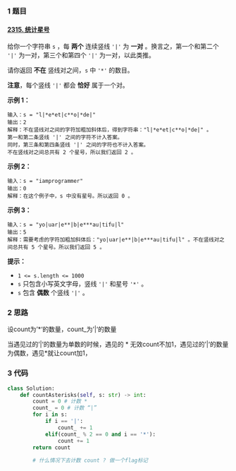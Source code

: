 ### 1 题目

#### [2315. 统计星号](https://leetcode.cn/problems/count-asterisks/)

给你一个字符串 `s` ，每 **两个** 连续竖线 `'|'` 为 **一对** 。换言之，第一个和第二个 `'|'` 为一对，第三个和第四个 `'|'` 为一对，以此类推。

请你返回 **不在** 竖线对之间，`s` 中 `'*'` 的数目。

**注意**，每个竖线 `'|'` 都会 **恰好** 属于一个对。

 

**示例 1：**

```
输入：s = "l|*e*et|c**o|*de|"
输出：2
解释：不在竖线对之间的字符加粗加斜体后，得到字符串："l|*e*et|c**o|*de|" 。
第一和第二条竖线 '|' 之间的字符不计入答案。
同时，第三条和第四条竖线 '|' 之间的字符也不计入答案。
不在竖线对之间总共有 2 个星号，所以我们返回 2 。
```

**示例 2：**

```
输入：s = "iamprogrammer"
输出：0
解释：在这个例子中，s 中没有星号。所以返回 0 。
```

**示例 3：**

```
输入：s = "yo|uar|e**|b|e***au|tifu|l"
输出：5
解释：需要考虑的字符加粗加斜体后："yo|uar|e**|b|e***au|tifu|l" 。不在竖线对之间总共有 5 个星号。所以我们返回 5 。
```

 

**提示：**

- `1 <= s.length <= 1000`
- `s` 只包含小写英文字母，竖线 `'|'` 和星号 `'*'` 。
- `s` 包含 **偶数** 个竖线 `'|'` 。

### 2 思路

设count为’*‘的数量，count_为’|‘的数量

当遇见过的’|‘的数量为单数的时候，遇见的 * 无效count不加1，遇见过的’|‘的数量为偶数，遇见*就让count加1，

### 3 代码

```python
class Solution:
    def countAsterisks(self, s: str) -> int:
        count = 0 # 计数 *
        count_ = 0 # 计数 “|”
        for i in s:
            if i == '|':
                count_ += 1
            elif(count_ % 2 == 0 and i == '*'):
                count += 1
        return count   
        
        # 什么情况下去计数 count ? 做一个flag标记